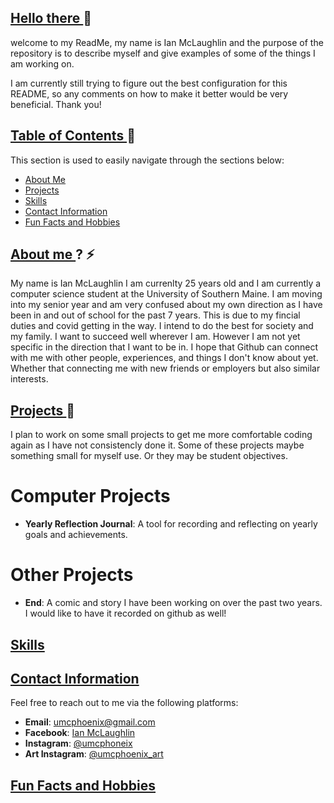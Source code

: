 ## <ins> Hello there </ins> 👋
welcome to my ReadMe,
my name is Ian McLaughlin and the purpose of the repository is to describe myself and give examples of some of the things I am working on.

I am currently still trying to figure out the best configuration for this README, 
so any comments on how to make it better would be very beneficial. Thank you!

## <ins> Table of Contents </ins> 💬
This section is used to easily navigate through the sections below:
- [About Me](#about-me)
- [Projects](#projects)
- [Skills](#skills)
- [Contact Information](#contact-information)
- [Fun Facts and Hobbies](#fun-facts-and-hobbies)

## <ins> About me </ins>? ⚡
My name is Ian McLaughlin I am currenlty 25 years old and I am currently a computer science student at the 
University of Southern Maine. I am moving into my senior year and am very confused about
my own direction as I have been in and out of school for the past 7 years. This is due to my fincial duties and covid getting in the way. 
I intend to do the best for society and my family. I want to succeed
well wherever I am. However I am not yet specific in the direction that I want to be in.
I hope that Github can connect with me with other people, experiences, and things I don't know
about yet. Whether that connecting me with new friends or employers but also similar interests. 


## <ins> Projects </ins>🌱
I plan to work on some small projects to get me more comfortable coding again as I have not consistencly done it. 
Some of these projects maybe something small for myself use. Or they may be student objectives. 

# Computer Projects
- **Yearly Reflection Journal**: A tool for recording and reflecting on yearly goals and achievements.

# Other Projects
- **End**: A comic and story I have been working on over the past two years. I would like to have it recorded on github as well!

## <ins> Skills </ins>

## <ins> Contact Information </ins>
Feel free to reach out to me via the following platforms:
- **Email**: [umcphoenix@gmail.com](mailto:umcphoenix@gmail.com)
- **Facebook**: [Ian McLaughlin](https://www.facebook.com/ian.mclaughlin)
- **Instagram**: [@umcphoneix](https://www.instagram.com/umcphoneix)
- **Art Instagram**: [@umcphoenix_art](https://www.instagram.com/umcphoenix_art)
  
## <ins> Fun Facts and Hobbies </ins>

<!--
**UMCPhoenix/UMCPhoenix** is a ✨ _special_ ✨ repository because its `README.md` (this file) appears on your GitHub profile.

Here are some ideas to get you started:

- 🔭 I’m currently working on ...
- 🌱 I’m currently learning ...
- 👯 I’m looking to collaborate on ...
- 🤔 I’m looking for help with ...
- 💬 Ask me about ...
- 📫 How to reach me: ...
- 😄 Pronouns: ...
- ⚡ Fun fact: ...
-->
